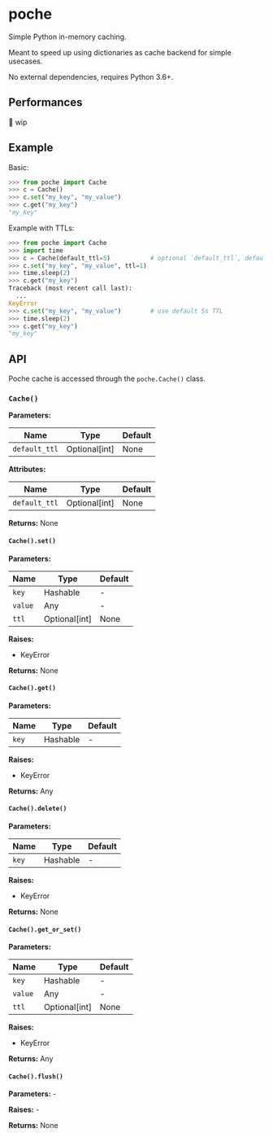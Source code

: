 # poche

Simple Python in-memory caching.

Meant to speed up using dictionaries as cache backend for simple usecases.

No external dependencies, requires Python 3.6+.

## Performances

🚧 wip

## Example

Basic:

```python
>>> from poche import Cache
>>> c = Cache()
>>> c.set("my_key", "my_value")
>>> c.get("my_key")
"my_key"
```

Example with TTLs:

```python
>>> from poche import Cache
>>> import time
>>> c = Cache(default_ttl=5)           # optional `default_ttl`, default to None
>>> c.set("my_key", "my_value", ttl=1)
>>> time.sleep(2)
>>> c.get("my_key")
Traceback (most recent call last):
  ...
KeyError
>>> c.set("my_key", "my_value")        # use default 5s TTL
>>> time.sleep(2)
>>> c.get("my_key")
"my_key"
```

## API

Poche cache is accessed through the `poche.Cache()` class.

### `Cache()`

**Parameters:**

| Name          | Type          | Default |
|---------------|---------------|---------|
| `default_ttl` | Optional[int] | None    |

**Attributes:**

| Name          | Type          | Default |
|---------------|---------------|---------|
| `default_ttl` | Optional[int] | None    |

**Returns:** None

#### `Cache().set()`

**Parameters:**

| Name    | Type          | Default |
|---------|---------------|---------|
| `key`   | Hashable      | -       |
| `value` | Any           | -       |
| `ttl`   | Optional[int] | None    |

**Raises:**

  - KeyError 

**Returns:** None

#### `Cache().get()`

**Parameters:**

| Name  | Type     | Default |
|-------|----------|---------|
| `key` | Hashable | -       |

**Raises:**

  - KeyError 

**Returns:** Any

#### `Cache().delete()`

**Parameters:**

| Name  | Type     | Default |
|-------|----------|---------|
| `key` | Hashable | -       |

**Raises:**

  - KeyError 

**Returns:** None

#### `Cache().get_or_set()`

**Parameters:**

| Name    | Type          | Default |
|---------|---------------|---------|
| `key`   | Hashable      | -       |
| `value` | Any           | -       |
| `ttl`   | Optional[int] | None    |

**Raises:**

  - KeyError 

**Returns:** Any

#### `Cache().flush()`

**Parameters:** -

**Raises:** -

**Returns:** None

